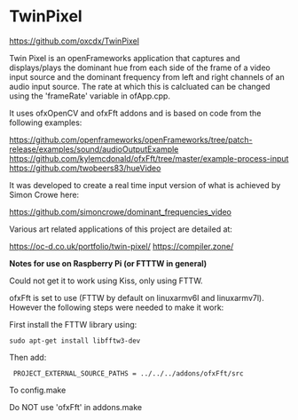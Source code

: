 TwinPixel 
================

https://github.com/oxcdx/TwinPixel 

Twin Pixel is an openFrameworks application that captures and 
displays/plays the dominant hue from each side of the frame of a video 
input source and the dominant frequency from left and right channels of 
an audio input source. The rate at which this is calcluated can be 
changed using the 'frameRate' variable in ofApp.cpp.

It uses ofxOpenCV and ofxFft addons and is based on code from the 
following examples:

https://github.com/openframeworks/openFrameworks/tree/patch-release/examples/sound/audioOutputExample
https://github.com/kylemcdonald/ofxFft/tree/master/example-process-input
https://github.com/twobeers83/hueVideo

It was developed to create a real time input version of what is achieved 
by Simon Crowe here:

https://github.com/simoncrowe/dominant_frequencies_video

Various art related applications of this project are detailed at:

https://oc-d.co.uk/portfolio/twin-pixel/ 
https://compiler.zone/
   
   
<b>Notes for use on Raspberry Pi (or FTTTW in general)</b>

Could not get it to work using Kiss, only using FTTW. 

ofxFft is set to use (FTTW by default on linuxarmv6l and linuxarmv7l). However the following steps were needed to make it work:

First install the FTTW library using:

    sudo apt-get install libfftw3-dev
    
Then add: 

     PROJECT_EXTERNAL_SOURCE_PATHS = ../../../addons/ofxFft/src     

To config.make

Do NOT use 'ofxFft' in addons.make

